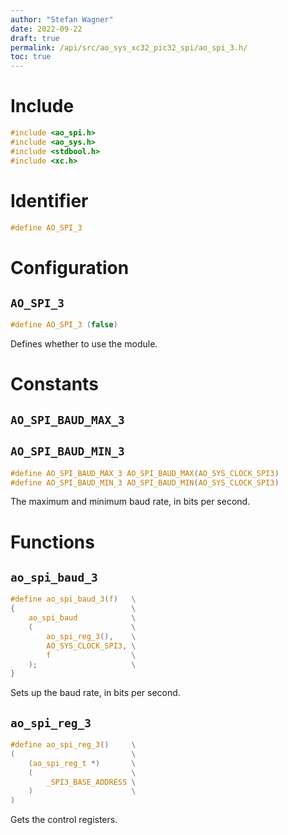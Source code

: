 ```yaml
---
author: "Stefan Wagner"
date: 2022-09-22
draft: true
permalink: /api/src/ao_sys_xc32_pic32_spi/ao_spi_3.h/
toc: true
---
```


# Include

```c
#include <ao_spi.h>
#include <ao_sys.h>
#include <stdbool.h>
#include <xc.h>
```

# Identifier

```c
#define AO_SPI_3
```

# Configuration

## `AO_SPI_3`

```c
#define AO_SPI_3 (false)
```

Defines whether to use the module.

# Constants

## `AO_SPI_BAUD_MAX_3`
## `AO_SPI_BAUD_MIN_3`

```c
#define AO_SPI_BAUD_MAX_3 AO_SPI_BAUD_MAX(AO_SYS_CLOCK_SPI3)
#define AO_SPI_BAUD_MIN_3 AO_SPI_BAUD_MIN(AO_SYS_CLOCK_SPI3)
```

The maximum and minimum baud rate, in bits per second.

# Functions

## `ao_spi_baud_3`

```c
#define ao_spi_baud_3(f)   \
{                          \
    ao_spi_baud            \
    (                      \
        ao_spi_reg_3(),    \
        AO_SYS_CLOCK_SPI3, \
        f                  \
    );                     \
}
```

Sets up the baud rate, in bits per second.

## `ao_spi_reg_3`

```c
#define ao_spi_reg_3()     \
(                          \
    (ao_spi_reg_t *)       \
    (                      \
        _SPI3_BASE_ADDRESS \
    )                      \
)
```

Gets the control registers.
